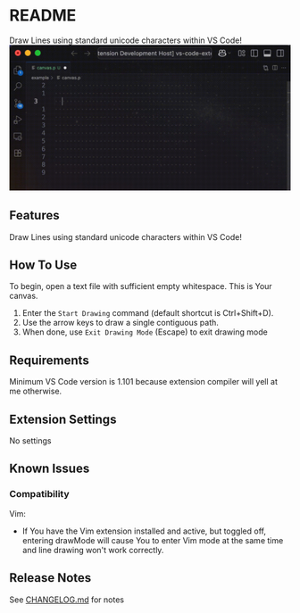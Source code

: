# README

Draw Lines using standard unicode characters within VS Code!
![Example!](images/gif1.gif)

## Features

Draw Lines using standard unicode characters within VS Code!


## How To Use

To begin, open a text file with sufficient empty whitespace. This is Your canvas.

1. Enter the `Start Drawing` command (default shortcut is Ctrl+Shift+D).
2. Use the arrow keys to draw a single contiguous path.
3. When done, use `Exit Drawing Mode` (Escape) to exit drawing mode

## Requirements

Minimum VS Code version is 1.101 because extension compiler will yell at me otherwise.

## Extension Settings

No settings

## Known Issues

### Compatibility

Vim: 

 - If You have the Vim extension installed and active, but toggled off, entering drawMode will cause You to enter Vim mode at the same time and line drawing won't work correctly.

## Release Notes

See [CHANGELOG.md](CHANGELOG.md) for notes
